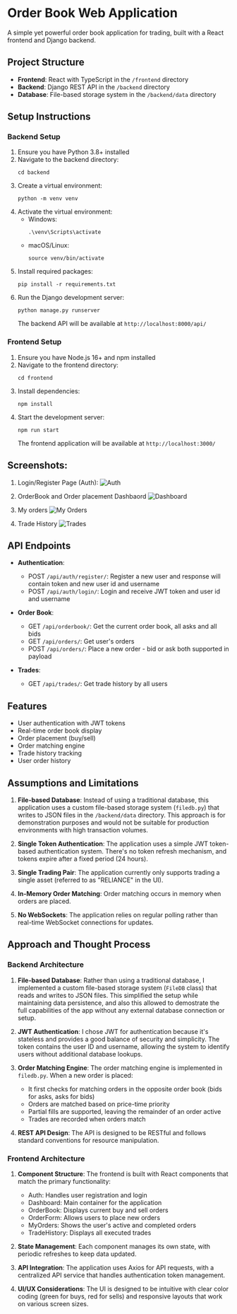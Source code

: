 # Order Book Web Application

A simple yet powerful order book application for trading, built with a React frontend and Django backend.

## Project Structure

- **Frontend**: React with TypeScript in the `/frontend` directory
- **Backend**: Django REST API in the `/backend` directory
- **Database**: File-based storage system in the `/backend/data` directory

## Setup Instructions

### Backend Setup

1. Ensure you have Python 3.8+ installed
2. Navigate to the backend directory:
   ```
   cd backend
   ```
3. Create a virtual environment:
   ```
   python -m venv venv
   ```
4. Activate the virtual environment:
   - Windows: 
     ```
     .\venv\Scripts\activate
     ```
   - macOS/Linux: 
     ```
     source venv/bin/activate
     ```
5. Install required packages:
   ```
   pip install -r requirements.txt
   ```
6. Run the Django development server:
   ```
   python manage.py runserver
   ```
   The backend API will be available at `http://localhost:8000/api/`

### Frontend Setup

1. Ensure you have Node.js 16+ and npm installed
2. Navigate to the frontend directory:
   ```
   cd frontend
   ```
3. Install dependencies:
   ```
   npm install
   ```
4. Start the development server:
   ```
   npm run start
   ```
   The frontend application will be available at `http://localhost:3000/`

## Screenshots:

1. Login/Register Page (Auth):
![Auth](./images/4.png)

2. OrderBook and Order placement Dashbaord
![Dashboard](./images/1.png)

3. My orders
![My Orders](./images/2.png)

4. Trade History
![Trades](./images/3.png)

## API Endpoints

- **Authentication**:
  - POST `/api/auth/register/`: Register a new user and response will contain token and new user id and username
  - POST `/api/auth/login/`: Login and receive JWT token and user id and username

- **Order Book**:
  - GET `/api/orderbook/`: Get the current order book, all asks and all bids
  - GET `/api/orders/`: Get user's orders
  - POST `/api/orders/`: Place a new order - bid or ask both supported in payload

- **Trades**:
  - GET `/api/trades/`: Get trade history by all users

## Features

- User authentication with JWT tokens
- Real-time order book display
- Order placement (buy/sell)
- Order matching engine
- Trade history tracking
- User order history

## Assumptions and Limitations

1. **File-based Database**: Instead of using a traditional database, this application uses a custom file-based storage system (`filedb.py`) that writes to JSON files in the `/backend/data` directory. This approach is for demonstration purposes and would not be suitable for production environments with high transaction volumes.

2. **Single Token Authentication**: The application uses a simple JWT token-based authentication system. There's no token refresh mechanism, and tokens expire after a fixed period (24 hours).

3. **Single Trading Pair**: The application currently only supports trading a single asset (referred to as "RELIANCE" in the UI).

4. **In-Memory Order Matching**: Order matching occurs in memory when orders are placed.

5. **No WebSockets**: The application relies on regular polling rather than real-time WebSocket connections for updates.

## Approach and Thought Process

### Backend Architecture

1. **File-based Database**: Rather than using a traditional database, I implemented a custom file-based storage system (`FileDB` class) that reads and writes to JSON files. This simplified the setup while maintaining data persistence, and also this allowed to demostrate the full capabilities of the app without any external database connection or setup.

2. **JWT Authentication**: I chose JWT for authentication because it's stateless and provides a good balance of security and simplicity. The token contains the user ID and username, allowing the system to identify users without additional database lookups.

3. **Order Matching Engine**: The order matching engine is implemented in `filedb.py`. When a new order is placed:
   - It first checks for matching orders in the opposite order book (bids for asks, asks for bids)
   - Orders are matched based on price-time priority
   - Partial fills are supported, leaving the remainder of an order active
   - Trades are recorded when orders match

4. **REST API Design**: The API is designed to be RESTful and follows standard conventions for resource manipulation.

### Frontend Architecture

1. **Component Structure**: The frontend is built with React components that match the primary functionality:
   - Auth: Handles user registration and login
   - Dashboard: Main container for the application
   - OrderBook: Displays current buy and sell orders
   - OrderForm: Allows users to place new orders
   - MyOrders: Shows the user's active and completed orders
   - TradeHistory: Displays all executed trades

2. **State Management**: Each component manages its own state, with periodic refreshes to keep data updated.

3. **API Integration**: The application uses Axios for API requests, with a centralized API service that handles authentication token management.

4. **UI/UX Considerations**: The UI is designed to be intuitive with clear color coding (green for buys, red for sells) and responsive layouts that work on various screen sizes.